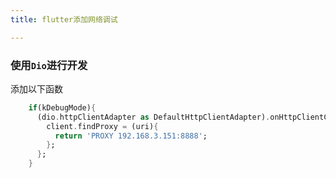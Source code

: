 ```yaml
---
title: flutter添加网络调试

---
```


### 使用`Dio`进行开发
添加以下函数

```dart
    if(kDebugMode){
      (dio.httpClientAdapter as DefaultHttpClientAdapter).onHttpClientCreate = (client){
        client.findProxy = (uri){
          return 'PROXY 192.168.3.151:8888';
        };
      };
    }

```

